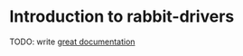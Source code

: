 # Introduction to rabbit-drivers

TODO: write [great documentation](http://jacobian.org/writing/what-to-write/)
